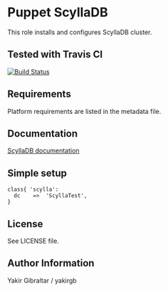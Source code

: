 # Puppet ScyllaDB

This role installs and configures ScyllaDB cluster.

## Tested with Travis CI

[![Build Status](https://travis-ci.org/yakirgb/puppet-scylladb.svg?branch=master)](https://travis-ci.org/yakirgb/puppet-scylladb)

## Requirements

Platform requirements are listed in the metadata file.

## Documentation

[ScyllaDB documentation](http://docs.scylladb.com/)

## Simple setup

```puppet
class{ 'scylla':
  dc    =>  'ScyllaTest',
}
```
## License

See LICENSE file.

## Author Information

Yakir Gibraltar / yakirgb
